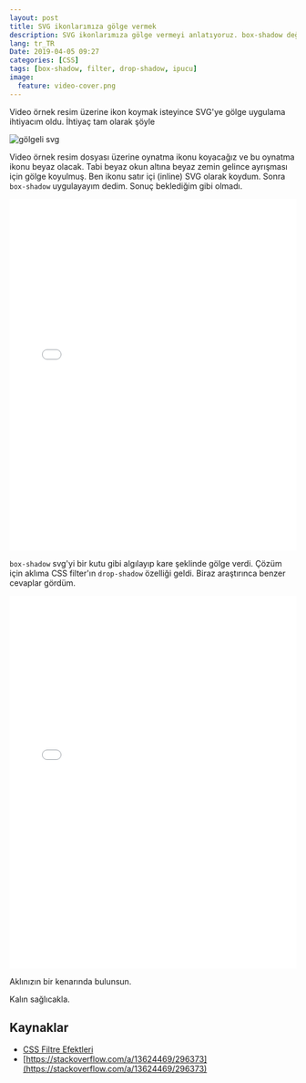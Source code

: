 ```yaml
---
layout: post
title: SVG ikonlarımıza gölge vermek
description: SVG ikonlarımıza gölge vermeyi anlatıyoruz. box-shadow değil filter drop-shadow kullanın.
lang: tr_TR
Date: 2019-04-05 09:27
categories: [CSS]
tags: [box-shadow, filter, drop-shadow, ipucu]
image:
  feature: video-cover.png
---
```


Video örnek resim üzerine ikon koymak isteyince SVG'ye gölge uygulama ihtiyacım oldu. İhtiyaç tam olarak şöyle 

![gölgeli svg](https://fatihhayrioglu.com/images/video-cover.png)

Video örnek resim dosyası üzerine oynatma ikonu koyacağız ve bu oynatma ikonu beyaz olacak. Tabi beyaz okun altına beyaz zemin gelince ayrışması için gölge koyulmuş. Ben ikonu satır içi (inline) SVG olarak koydum. Sonra `box-shadow` uygulayayım dedim.  Sonuç beklediğim gibi olmadı.

<iframe height="617" style="width: 100%;" scrolling="no" title="SVG box-shadow" src="//codepen.io/fatihhayri/embed/BEKVwb/?height=617&theme-id=13521&default-tab=result" frameborder="no" allowtransparency="true" allowfullscreen="true">
</iframe>

`box-shadow` svg'yi bir kutu gibi algılayıp kare şeklinde gölge verdi. Çözüm için aklıma CSS filter'ın `drop-shadow` özelliği geldi. Biraz araştırınca benzer cevaplar gördüm. 

<iframe height="654" style="width: 100%;" scrolling="no" title="SVG drop-shadow" src="//codepen.io/fatihhayri/embed/BEKVvg/?height=654&theme-id=13521&default-tab=result" frameborder="no" allowtransparency="true" allowfullscreen="true">
</iframe>

Aklınızın bir kenarında bulunsun.

Kalın sağlıcakla.

## Kaynaklar

 - [CSS Filtre Efektleri](https://fatihhayrioglu.com/css-filtre-efektleri/)
 - [https://stackoverflow.com/a/13624469/296373](https://stackoverflow.com/a/13624469/296373)